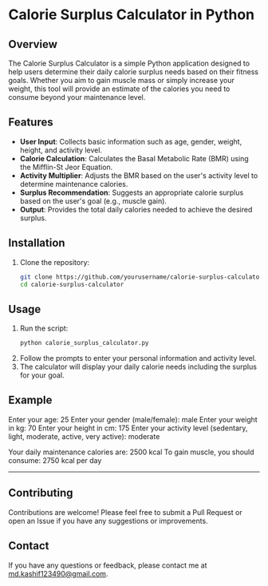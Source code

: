# Calorie Surplus Calculator in Python

## Overview

The Calorie Surplus Calculator is a simple Python application designed to help users determine their daily calorie surplus needs based on their fitness goals. Whether you aim to gain muscle mass or simply increase your weight, this tool will provide an estimate of the calories you need to consume beyond your maintenance level.

## Features

- **User Input**: Collects basic information such as age, gender, weight, height, and activity level.
- **Calorie Calculation**: Calculates the Basal Metabolic Rate (BMR) using the Mifflin-St Jeor Equation.
- **Activity Multiplier**: Adjusts the BMR based on the user's activity level to determine maintenance calories.
- **Surplus Recommendation**: Suggests an appropriate calorie surplus based on the user's goal (e.g., muscle gain).
- **Output**: Provides the total daily calories needed to achieve the desired surplus.

## Installation

1. Clone the repository:
    ```bash
    git clone https://github.com/yourusername/calorie-surplus-calculator.git
    cd calorie-surplus-calculator
    ```
## Usage

1. Run the script:
    ```bash
    python calorie_surplus_calculator.py
    ```
2. Follow the prompts to enter your personal information and activity level.
3. The calculator will display your daily calorie needs including the surplus for your goal.

## Example
Enter your age: 25
Enter your gender (male/female): male
Enter your weight in kg: 70
Enter your height in cm: 175
Enter your activity level (sedentary, light, moderate, active, very active): moderate

Your daily maintenance calories are: 2500 kcal
To gain muscle, you should consume: 2750 kcal per day
<hr>

## Contributing
Contributions are welcome! Please feel free to submit a Pull Request or open an Issue if you have any suggestions or improvements.

## Contact
If you have any questions or feedback, please contact me at md.kashif123490@gmail.com.
